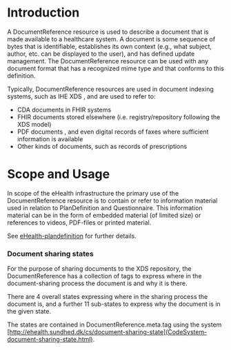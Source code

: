 # Introduction
A DocumentReference resource is used to describe a document that is made available to a healthcare system. A document is some sequence of bytes that is identifiable, establishes its own context (e.g., what subject, author, etc. can be displayed to the user), and has defined update management. The DocumentReference resource can be used with any document format that has a recognized mime type and that conforms to this definition.

Typically, DocumentReference resources are used in document indexing systems, such as IHE XDS , and are used to refer to:

- CDA  documents in FHIR systems
- FHIR documents stored elsewhere (i.e. registry/repository following the XDS model)
- PDF documents , and even digital records of faxes where sufficient information is available
- Other kinds of documents, such as records of prescriptions

# Scope and Usage
In scope of the eHealth infrastructure the primary use of the DocumentReference resource is to contain or refer to information material used in relation to PlanDefinition and Questionnaire. This information material can be in the form of embedded material (of limited size) or references to videos, PDF-files or printed material. 

See [eHealth-plandefinition](StructureDefinition-ehealth-plandefinition.html) for further details.

### Document sharing states 
For the purpose of sharing documents to the XDS repository, the DocumentReference has a collection of tags to express where in the document-sharing process the document is and why it is there.

There are 4 overall states expressing where in the sharing process the document is, and a further 11 sub-states to express why the document is in the given state.

The states are contained in DocumentReference.meta.tag using the system [http://ehealth.sundhed.dk/cs/document-sharing-state](CodeSystem-document-sharing-state.html).
